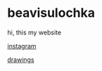# beavisulochka
hi, this my website

[instagram](https://www.instagram.com/beavisulochka/)

[drawings](https://github.com/beavisulochka/drawings)

